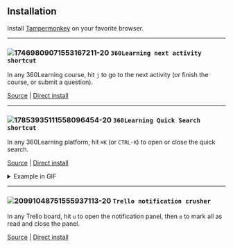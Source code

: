 ## Installation

Install [Tampermonkey](https://www.tampermonkey.net/) on your favorite browser.

---

### ![17469809071553167211-20](https://user-images.githubusercontent.com/7119880/154653763-21414ef2-07bb-4a14-99ad-5dae6fa6aa7b.png) `360Learning next activity shortcut`

In any 360Learning course, hit `j` to go to the next activity (or finish the course, or submit a question).

[Source](https://github.com/saintsaens/userscripts/blob/main/360-next-shortcut.user.js) | [Direct install](https://raw.githubusercontent.com/saintsaens/userscripts/main/360-next-shortcut.user.js)

---


### ![17853935111558096454-20](https://user-images.githubusercontent.com/7119880/154653927-10a1c484-efda-4a19-8b9f-3b14f6b1d47f.png) `360Learning Quick Search shortcut`

In any 360Learning platform, hit `⌘K` (or `CTRL-K`) to open or close the quick search.

[Source](https://github.com/saintsaens/360-search-shortcut/blob/main/360-search-shortcut.user.js) | [Direct install](https://raw.githubusercontent.com/saintsaens/360-search-shortcut/main/360-search-shortcut.user.js)

<details>
<summary>Example in GIF</summary>
  
![CleanShot 2022-02-02 at 19 30 03](https://user-images.githubusercontent.com/7119880/152215694-3654807a-b38e-4b14-876e-82d39444191c.gif)

</details>

---

### ![20991048751555937113-20](https://user-images.githubusercontent.com/7119880/154654353-c94ec07b-f7f0-42bf-89a2-0077c76d0880.png) `Trello notification crusher`

In any Trello board, hit `u` to open the notification panel, then `e` to mark all as read and close the panel.

[Source](https://github.com/saintsaens/userscripts/blob/main/trello-notif-crusher.user.js) | [Direct install](https://raw.githubusercontent.com/saintsaens/userscripts/main/trello-notif-crusher.user.js)
